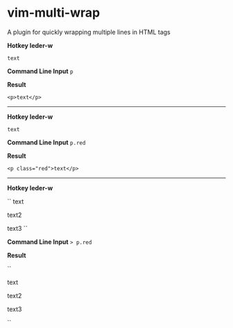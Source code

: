 # vim-multi-wrap
A plugin for quickly wrapping multiple lines in HTML tags

**Hotkey leder-w**

``
 text
``

**Command Line Input** ``p``

**Result**

``<p>text</p>``

-----------------------

**Hotkey leder-w**

``
 text
``

**Command Line Input**  ``p.red``

**Result**

``<p class="red">text</p>``

-----------------------
**Hotkey leder-w**

``
 text

 text2

 text3
``

**Command Line Input**  ``> p.red``

**Result**

``
<p class="red">text</p>

<p class="red">text2</p>

<p class="red">text3</p>
``
